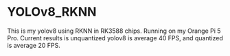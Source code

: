 # YOLOv8_RKNN
This is my yolov8 using RKNN in RK3588 chips. Running on my Orange Pi 5 Pro. Current results is unquantized yolov8 is average 40 FPS, and quantized is average 20 FPS.
